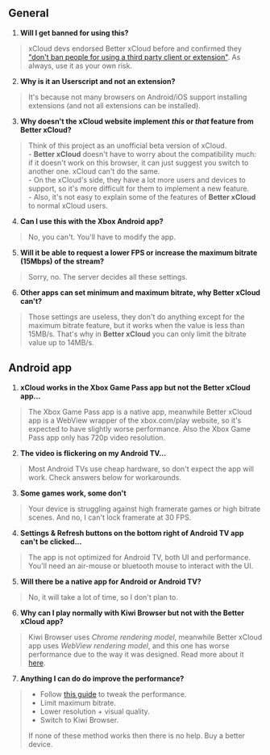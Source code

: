 ## General

1. **Will I get banned for using this?**  
> xCloud devs endorsed Better xCloud before and confirmed they ["don't ban people for using a third party client or extension"](https://old.reddit.com/r/xcloud/comments/1b5d4dl/new_better_xcloud_feature_play_local_coop_games/kt6w1wt/). As always, use it as your own risk.

2. **Why is it an Userscript and not an extension?**  
> It's because not many browsers on Android/iOS support installing extensions (and not all extensions can be installed).

3. **Why doesn't the xCloud website implement *this* or *that* feature from Better xCloud?**  
> Think of this project as an unofficial beta version of xCloud.  
>     - **Better xCloud** doesn't have to worry about the compatibility much: if it doesn't work on this browser, it can just suggest you switch to another one. xCloud can't do the same.  
>     - On the xCloud's side, they have a lot more users and devices to support, so it's more difficult for them to implement a new feature.  
>     - Also, it's not easy to explain some of the features of **Better xCloud** to normal xCloud users.  

4. **Can I use this with the Xbox Android app?**  
> No, you can't. You'll have to modify the app.

5. **Will it be able to request a lower FPS or increase the maximum bitrate (15Mbps) of the stream?**  
> Sorry, no. The server decides all these settings.

6. **Other apps can set minimum and maximum bitrate, why Better xCloud can't?**  
> Those settings are useless, they don't do anything except for the maximum bitrate feature, but it works when the value is less than 15MB/s. That's why in **Better xCloud** you can only limit the bitrate value up to 14MB/s.

## Android app

1. **xCloud works in the Xbox Game Pass app but not the Better xCloud app...**  
> The Xbox Game Pass app is a native app, meanwhile Better xCloud app is a WebView wrapper of the xbox.com/play website, so it's expected to have slightly worse performance. Also the Xbox Game Pass app only has 720p video resolution.

2. **The video is flickering on my Android TV...**  
> Most Android TVs use cheap hardware, so don't expect the app will work. Check answers below for workarounds.  

3. **Some games work, some don't**  
> Your device is struggling against high framerate games or high bitrate scenes. And no, I can't lock framerate at 30 FPS.  

4. **Settings & Refresh buttons on the bottom right of Android TV app can't be clicked...**  
> The app is not optimized for Android TV, both UI and performance. You'll need an air-mouse or bluetooth mouse to interact with the UI.

5. **Will there be a native app for Android or Android TV?**  
> No, it will take a lot of time, so I don't plan to.  

6. **Why can I play normally with Kiwi Browser but not with the Better xCloud app?**  
> Kiwi Browser uses *Chrome rendering model*, meanwhile Better xCloud app uses *WebView rendering model*, and this one has worse performance due to the way it was designed. Read more about it [here](https://issues.chromium.org/issues/40817676#comment65).

7. **Anything I can do do improve the performance?**  
> - Follow [this guide](guide/android-webview-tweaks.md) to tweak the performance.  
> - Limit maximum bitrate.  
> - Lower resolution + visual quality.  
> - Switch to Kiwi Browser.  
>
> If none of these method works then there is no help. Buy a better device.
